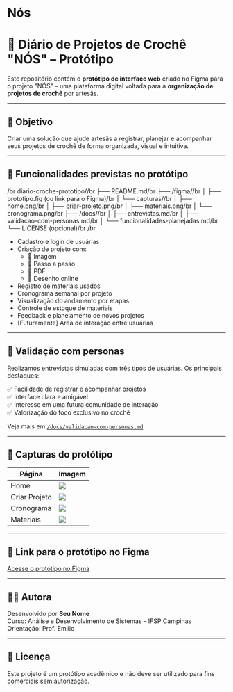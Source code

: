 # Nós


# 🧶 Diário de Projetos de Crochê "NÓS" – Protótipo

Este repositório contém o **protótipo de interface web** criado no Figma para o projeto "NÓS" – uma plataforma digital voltada para a **organização de projetos de crochê** por artesãs.

---



## 🎯 Objetivo

Criar uma solução que ajude artesãs a registrar, planejar e acompanhar seus projetos de crochê de forma organizada, visual e intuitiva.

---

## 📌 Funcionalidades previstas no protótipo
/br
diario-croche-prototipo//br
├── README.md/br
├── /figma//br
│   ├── prototipo.fig (ou link para o Figma)/br
│   └── capturas//br
│       ├── home.png/br
│       ├── criar-projeto.png/br
│       ├── materiais.png/br
│       └── cronograma.png/br
├── /docs//br
│   ├── entrevistas.md/br
│   ├── validacao-com-personas.md/br
│   └── funcionalidades-planejadas.md/br
└── LICENSE (opcional)/br
/br

- Cadastro e login de usuárias
- Criação de projeto com:
  - 🔘 Imagem
  - 🔘 Passo a passo
  - 🔘 PDF
  - 🔘 Desenho online
- Registro de materiais usados
- Cronograma semanal por projeto
- Visualização do andamento por etapas
- Controle de estoque de materiais
- Feedback e planejamento de novos projetos
- [Futuramente] Área de interação entre usuárias

---

## 🧪 Validação com personas

Realizamos entrevistas simuladas com três tipos de usuárias. Os principais destaques:

✅ Facilidade de registrar e acompanhar projetos  
✅ Interface clara e amigável  
✅ Interesse em uma futura comunidade de interação  
✅ Valorização do foco exclusivo no crochê  

Veja mais em [`/docs/validacao-com-personas.md`](docs/validacao-com-personas.md)

---

## 📸 Capturas do protótipo

| Página | Imagem |
|-------|--------|
| Home  | ![](figma/capturas/home.png) |
| Criar Projeto | ![](figma/capturas/criar-projeto.png) |
| Cronograma | ![](figma/capturas/cronograma.png) |
| Materiais | ![](figma/capturas/materiais.png) |

---

## 🔗 Link para o protótipo no Figma

[Acesse o protótipo no Figma](https://www.figma.com/file/SEU-LINK-AQUI)

---

## 👩‍💻 Autora

Desenvolvido por **Seu Nome**  
Curso: Análise e Desenvolvimento de Sistemas – IFSP Campinas  
Orientação: Prof. Emilio

---

## 📄 Licença

Este projeto é um protótipo acadêmico e não deve ser utilizado para fins comerciais sem autorização.
